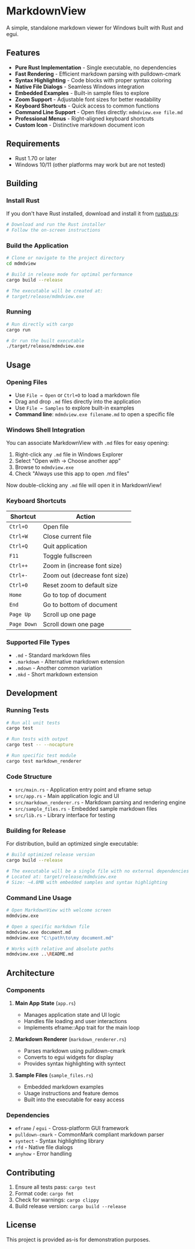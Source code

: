 # MarkdownView

A simple, standalone markdown viewer for Windows built with Rust and egui.

## Features

- **Pure Rust Implementation** - Single executable, no dependencies
- **Fast Rendering** - Efficient markdown parsing with pulldown-cmark
- **Syntax Highlighting** - Code blocks with proper syntax coloring
- **Native File Dialogs** - Seamless Windows integration
- **Embedded Examples** - Built-in sample files to explore
- **Zoom Support** - Adjustable font sizes for better readability
- **Keyboard Shortcuts** - Quick access to common functions
- **Command Line Support** - Open files directly: `mdmdview.exe file.md`
- **Professional Menus** - Right-aligned keyboard shortcuts
- **Custom Icon** - Distinctive markdown document icon

## Requirements

- Rust 1.70 or later
- Windows 10/11 (other platforms may work but are not tested)

## Building

### Install Rust

If you don't have Rust installed, download and install it from [rustup.rs](https://rustup.rs/):

```powershell
# Download and run the Rust installer
# Follow the on-screen instructions
```

### Build the Application

```bash
# Clone or navigate to the project directory
cd mdmdview

# Build in release mode for optimal performance
cargo build --release

# The executable will be created at:
# target/release/mdmdview.exe
```

### Running

```bash
# Run directly with cargo
cargo run

# Or run the built executable
./target/release/mdmdview.exe
```

## Usage

### Opening Files

- Use `File → Open` or `Ctrl+O` to load a markdown file
- Drag and drop `.md` files directly into the application
- Use `File → Samples` to explore built-in examples
- **Command line**: `mdmdview.exe filename.md` to open a specific file

### Windows Shell Integration

You can associate MarkdownView with `.md` files for easy opening:

1. Right-click any `.md` file in Windows Explorer
2. Select "Open with → Choose another app"
3. Browse to `mdmdview.exe`
4. Check "Always use this app to open .md files"

Now double-clicking any `.md` file will open it in MarkdownView!

### Keyboard Shortcuts

| Shortcut | Action |
|----------|--------|
| `Ctrl+O` | Open file |
| `Ctrl+W` | Close current file |
| `Ctrl+Q` | Quit application |
| `F11` | Toggle fullscreen |
| `Ctrl++` | Zoom in (increase font size) |
| `Ctrl+-` | Zoom out (decrease font size) |
| `Ctrl+0` | Reset zoom to default size |
| `Home` | Go to top of document |
| `End` | Go to bottom of document |
| `Page Up` | Scroll up one page |
| `Page Down` | Scroll down one page |

### Supported File Types

- `.md` - Standard markdown files
- `.markdown` - Alternative markdown extension
- `.mdown` - Another common variation
- `.mkd` - Short markdown extension

## Development

### Running Tests

```bash
# Run all unit tests
cargo test

# Run tests with output
cargo test -- --nocapture

# Run specific test module
cargo test markdown_renderer
```

### Code Structure

- `src/main.rs` - Application entry point and eframe setup
- `src/app.rs` - Main application logic and UI
- `src/markdown_renderer.rs` - Markdown parsing and rendering engine
- `src/sample_files.rs` - Embedded sample markdown files
- `src/lib.rs` - Library interface for testing

### Building for Release

For distribution, build an optimized single executable:

```bash
# Build optimized release version
cargo build --release

# The executable will be a single file with no external dependencies
# Located at: target/release/mdmdview.exe
# Size: ~4.8MB with embedded samples and syntax highlighting
```

### Command Line Usage

```bash
# Open MarkdownView with welcome screen
mdmdview.exe

# Open a specific markdown file
mdmdview.exe document.md
mdmdview.exe "C:\path\to\my document.md"

# Works with relative and absolute paths
mdmdview.exe ..\README.md
```

## Architecture

### Components

1. **Main App State** (`app.rs`)
   - Manages application state and UI logic
   - Handles file loading and user interactions
   - Implements eframe::App trait for the main loop

2. **Markdown Renderer** (`markdown_renderer.rs`)
   - Parses markdown using pulldown-cmark
   - Converts to egui widgets for display
   - Provides syntax highlighting with syntect

3. **Sample Files** (`sample_files.rs`)
   - Embedded markdown examples
   - Usage instructions and feature demos
   - Built into the executable for easy access

### Dependencies

- `eframe` / `egui` - Cross-platform GUI framework
- `pulldown-cmark` - CommonMark compliant markdown parser
- `syntect` - Syntax highlighting library
- `rfd` - Native file dialogs
- `anyhow` - Error handling

## Contributing

1. Ensure all tests pass: `cargo test`
2. Format code: `cargo fmt`
3. Check for warnings: `cargo clippy`
4. Build release version: `cargo build --release`

## License

This project is provided as-is for demonstration purposes.
